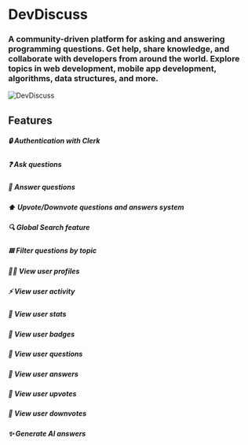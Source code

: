 # DevDiscuss

### A community-driven platform for asking and answering programming questions. Get help, share knowledge, and collaborate with developers from around the world. Explore topics in web development, mobile app development, algorithms, data structures, and more.

![DevDiscuss](https://drive.google.com/file/d/1MRqa8gaaphIh7akg5japus7ebhKlLB8V/view?usp=sharing)

## Features

##### 🔒 Authentication with Clerk

##### ❓ Ask questions

##### 📝 Answer questions

##### ⬆️ Upvote/Downvote questions and answers system

##### 🔍 Global Search feature

##### 𐄳 Filter questions by topic

##### 🫵🏻 View user profiles

##### ⚡️ View user activity

##### 📝 View user stats

##### 📝 View user badges

##### 📝 View user questions

##### 📝 View user answers

##### 📝 View user upvotes

##### 📝 View user downvotes

##### ✨ Generate AI answers
